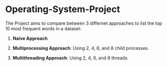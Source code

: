 # Operating-System-Project

The Project aims to compare between 3 differnet approaches to list the top 10 most frequent words in a dataset:

1. **Naive Approach**
  
2. **Multiprocessing Approach**: Using 2, 4, 6, and 8 child processes.

3. **Multithreading Approach**: Using 2, 4, 6, and 8 threads.
